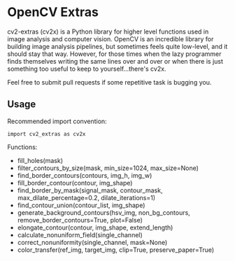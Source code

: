 # OpenCV Extras
cv2-extras (cv2x) is a Python library for higher level functions used in image 
analysis and computer vision. OpenCV is an incredible library for building 
image analysis pipelines, but sometimes feels quite low-level, and it should 
stay that way. However, for those times when the lazy programmer finds 
themselves writing the same lines over and over or when there is just something
too useful to keep to yourself...there's cv2x.

Feel free to submit pull requests if some repetitive task is bugging you.

## Usage

Recommended import convention:

`import cv2_extras as cv2x`

Functions:

* fill_holes(mask)
* filter_contours_by_size(mask, min_size=1024, max_size=None)
* find_border_contours(contours, img_h, img_w)
* fill_border_contour(contour, img_shape)
* find_border_by_mask(signal_mask,
      contour_mask,
      max_dilate_percentage=0.2,
      dilate_iterations=1)
* find_contour_union(contour_list, img_shape)
* generate_background_contours(hsv_img,
      non_bg_contours,
      remove_border_contours=True,
      plot=False)
* elongate_contour(contour, img_shape, extend_length)
* calculate_nonuniform_field(single_channel)
* correct_nonuniformity(single_channel, mask=None)
* color_transfer(ref_img, target_img, clip=True, preserve_paper=True)